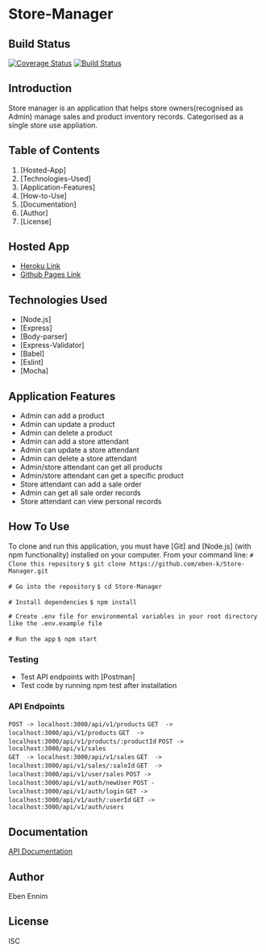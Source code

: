 # Store-Manager #

## Build Status ##
[![Coverage Status](https://coveralls.io/repos/github/eben-k/Store-Manager/badge.svg?branch=develop)](https://coveralls.io/github/eben-k/Store-Manager?branch=develop)
[![Build Status](https://travis-ci.com/eben-k/Store-Manager.svg?branch=develop)](https://travis-ci.com/eben-k/Store-Manager)

## Introduction ##
Store manager is an application that helps store owners(recognised as Admin) manage sales and product inventory records. 
Categorised as a single store use appliation.

## Table of Contents ##
1. [Hosted-App]
2. [Technologies-Used]
3. [Application-Features]
4. [How-to-Use]
5. [Documentation]
6. [Author]
7. [License]


## Hosted App ##
* [Heroku Link](https://store-mgr.herokuapp.com/)
* [Github Pages Link](https://eben-k.github.io/Store-Manager/)

## Technologies Used ##
* [Node.js]
* [Express]
* [Body-parser]
* [Express-Validator]
* [Babel]
* [Eslint]
* [Mocha]

## Application Features ##
* Admin can add a product
* Admin can update a product
* Admin can delete a product
* Admin can add a store attendant
* Admin can update a store attendant
* Admin can delete a store attendant
* Admin/store attendant can get all products
* Admin/store attendant can get a specific product
* Store attendant can add a sale order
* Admin can get all sale order records
* Store attendant can view personal records 

## How To Use ##
To clone and run this application, you must have [Git] and [Node.js] (with npm functionality) installed on your computer. From your command line:
`# Clone this repository`
`$ git clone https://github.com/eben-k/Store-Manager.git`

`# Go into the repository`
`$ cd Store-Manager`

`# Install dependencies`
`$ npm install`

`# Create .env file for environmental variables in your root directory like the .env.example file`

`# Run the app`
`$ npm start`

### Testing ###
* Test API endpoints with [Postman]
* Test code by running npm test after installation

### API Endpoints ###
`POST -> localhost:3000/api/v1/products`
`GET  -> localhost:3000/api/v1/products`
`GET  -> localhost:3000/api/v1/products/:productId`
`POST -> localhost:3000/api/v1/sales`  
`GET  -> localhost:3000/api/v1/sales`
`GET  -> localhost:3000/api/v1/sales/:saleId`
`GET  -> localhost:3000/api/v1/user/sales`
`POST -> localhost:3000/api/v1/auth/newUser`
`POST - localhost:3000/api/v1/auth/login`
`GET -> localhost:3000/api/v1/auth/:userId`
`GET -> localhost:3000/api/v1/auth/users`

## Documentation ##
[API Documentation](https://documenter.getpostman.com/view/5772810/RzZ4q21a)

## Author ##
Eben Ennim

## License ##
ISC
